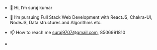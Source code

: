 - 👋 Hi, I’m suraj kumar

- 🌱 I’m pursuing Full Stack Web Development with ReactJS, Chakra-UI, NodeJS, Data structures and Algorithms etc.

- 📫 How to reach me suraj9707@gmail.com, 8506991810

<!---
surajwithps/surajwithps is a ✨ special ✨ repository because its `README.md` (this file) appears on your GitHub profile.
You can click the Preview link to take a look at your changes.
--->
- 
